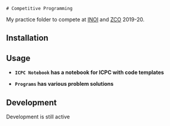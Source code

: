     # Competitive Programming

My practice folder to compete at [INOI](https://www.iarcs.org.in/inoi/) and [ZCO](https://www.iarcs.org.in/inoi/current.php#zco2019) 2019-20.

## Installation



## Usage

* **`ICPC Notebook` has a notebook for ICPC with code templates**

* **`Programs` has various problem solutions**

## Development

Development is still active

